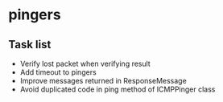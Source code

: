 # pingers

## Task list

* Verify lost packet when verifying result
* Add timeout to pingers
* Improve messages returned in ResponseMessage
* Avoid duplicated code in ping method of ICMPPinger class
